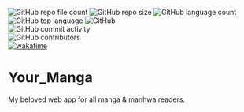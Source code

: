 ![GitHub repo file count](https://img.shields.io/github/directory-file-count/AlexEG/YourManga?&style=plastic)
![GitHub repo size](https://img.shields.io/github/repo-size/AlexEG/YourManga?color=%23ff0055&style=plastic)
![GitHub language count](https://img.shields.io/github/languages/count/AlexEG/YourManga?style=plastic)
![GitHub top language](https://img.shields.io/github/languages/top/AlexEG/YourManga?color=%239900ff&style=plastic)
![GitHub](https://img.shields.io/github/license/AlexEG/YourManga?color=%2300dd&style=plastic)  
![GitHub commit activity](https://img.shields.io/github/commit-activity/m/AlexEG/YourManga?color=%2330ff30&style=plastic)  
![GitHub contributors](https://img.shields.io/github/contributors/AlexEG/YourManga?color=%23cc0000&style=plastic)  
[![wakatime](https://wakatime.com/badge/user/fbdfdc0f-d449-43dc-8090-ced03a22fe8c/project/19f61fe3-78ec-469f-8f4d-6158b7eb862e.svg)](https://wakatime.com/badge/user/fbdfdc0f-d449-43dc-8090-ced03a22fe8c/project/19f61fe3-78ec-469f-8f4d-6158b7eb862e)

# Your_Manga

My beloved web app for all manga & manhwa readers.
